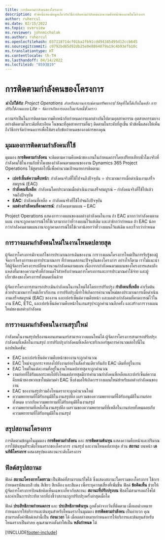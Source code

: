 ```yaml
---
title: การติดตามกำลังคนของโครงการ
description: หัวข้อนี้แสดงข้อมูลเกี่ยวกับวิธีการติดตามกำลังคนและความคืบหน้าของงานในโครงการ
author: ruhercul
ms.date: 02/15/2022
ms.topic: overview
ms.reviewer: johnmichalak
ms.author: ruhercul
ms.openlocfilehash: 037118714cf01ba2fb91cdd94345495d12ccb645
ms.sourcegitcommit: c0792bd65d92db25e0e8864879a19c4b93efb10c
ms.translationtype: HT
ms.contentlocale: th-TH
ms.lasthandoff: 04/14/2022
ms.locfileid: "8593819"
---
```

# <a name="project-effort-tracking"></a>การติดตามกำลังคนของโครงการ

_**นำไปใช้กับ:** Project Operations สำหรับสถานการณ์ตามทรัพยากร/วัสดุที่ไม่ได้เก็บในคลัง การปรับใช้งานแบบ Lite - จัดการกับการออกใบแจ้งหนี้ชั่วคราว_

ความจำเป็นในการติดตามความคืบหน้ากับกำหนดการแตกต่างกันไปตามอุตสาหกรรม อุตสาหกรรมบางอย่างติดตามในระดับที่ละเอียด ในขณะที่อุตสาหกรรมอื่นๆ ติดตามในระดับที่สูงขึ้น หัวข้อนี้แสดงให้เห็นถึงวิธีการจัดกำหนดการเพื่อให้ตรงกับข้อกำหนดขององค์กรของคุณ

## <a name="effort-tracking-view"></a>มุมมองการติดตามกำลังคนที่ใช้

มุมมอง **การติดตามกำลังคน** จะติดตามความคืบหน้าของงานในกำหนดการโดยเปรียบเทียบชั่วโมงจริงที่กำลังคนใช้ในงานกับชั่วโมงของกำลังคนตามแผนของงาน Dynamics 365 Project Operations ใช้สูตรต่อไปนี้เพื่อคำนวณเป้าหมายการติดตาม:

- **เปอร์เซ็นต์ความคืบหน้า**: กำลังคนจริงที่ใช้ไปจนถึงปัจจุบัน ÷ ประมาณการเมื่อดำเนินงานเสร็จสมบูรณ์ (EAC) 
- **กำลังคนที่เหลือ**: กำลังคนโดยประมาณเมื่อดำเนินงานเสร็จสมบูรณ์ – กำลังคนจริงที่ใช้ไปแล้วจนถึงปัจจุบัน 
- **EAC**: กำลังคนที่เหลือ + กำลังคนจริงที่ใช้ไปจนถึงปัจจุบัน 
- **ผลต่างกำลังคนที่คาดการณ์**: กำลังคนตามแผน – EAC

Project Operations แสดงการวางแผนของผลต่างกำลังคนในงาน ถ้า EAC มากกว่ากำลังคนตามแผน งานจะถูกคาดการณ์ให้ใช้เวลามากกว่าที่วางแผนไว้แต่เดิม และล่าช้ากว่ากำหนด ถ้า EAC น้อยกว่ากำลังคนตามแผนงานจะถูกคาดการณ์ให้ใช้เวลาน้อยกว่าที่วางแผนไว้แต่เดิม และเร็วกว่ากำหนด

## <a name="reprojecting-effort-on-leaf-node-tasks"></a>การวางแผนกำลังคนใหม่ในงานโหนดปลายสุด

ผู้จัดการโครงการมักจะแก้ไขการประมาณการเดิมของงาน การวางแผนโครงการใหม่เป็นการรับรู้ของผู้จัดการโครงการของการประมาณการ ที่กำหนดสถานะปัจจุบันของโครงการ อย่างไรก็ตาม เราไม่แนะนำให้ผู้จัดการโครงการเปลี่ยนจำนวนกำลังคนตามแผน เนื่องจากกำลังคนตามแผนของโครงการแสดงถึงแหล่งที่มาของความจริงที่กำหนดไว้สำหรับกำหนดการโครงการและการประมาณค่าใช้จ่าย และผู้เกี่ยวข้องของโครงการทั้งหมดเห็นด้วย

ผู้จัดการโครงการสามารถประเมินกำลังคนในงานใหม่ได้โดยการปรับปรุง **กำลังคนที่เหลือ** ค่าเริ่มต้นด้วยประมาณการใหม่เกี่ยวกับงาน การปรับปรุงนี้ทำให้เกิดการคำนวณใหม่ของประมาณการเมื่อดำเนินงานเสร็จสมบูรณ์ (EAC) ของงาน และเปอร์เซ็นต์ความคืบหน้า และผลต่างกำลังคนที่คาดการณ์ไว้ในงาน EAC, ETC, และเปอร์เซ็นต์ความคืบหน้าในงานสรุปจะถูกคำนวณอีกครั้ง และสร้างการวางแผนใหม่ของผลต่างกำลังคน

## <a name="reprojection-of-effort-on-summary-tasks"></a>การวางแผนกำลังคนในงานสรุปใหม่

กำลังคนในงานสรุปหรืองานคอนเทนเนอร์สามารถวางแผนใหม่ได้ ผู้จัดการโครงการสามารถปรับปรุงกำลังคนที่เหลือในงานสรุป การปรับปรุงกำลังคนที่เหลือจะทริกเกอร์ชุดการคำนวณต่อไปนี้ในแอปพลิเคชัน:

- EAC และเปอร์เซ็นต์ความคืบหน้าของงานจะถูกคำนวณ
- EAC ใหม่จะถูกกระจายลงไปยังงานย่อยในสัดส่วนเดียวกันกับ EAC เดิมที่อยู่ในงาน
- EAC ใหม่ในแต่ละงานที่อยู่ในงานโหนดปลายสุดจะถูกคำนวณ 
- งานย่อยที่ได้รับผลกระทบไปยังโหนดปลายสุดมีการคำนวณกำลังคนที่เหลือและเปอร์เซ็นต์ความคืบหน้าของพวกเขาใหม่ตามค่า EAC ซึ่งส่งผลให้เกิดการวางแผนใหม่สำหรับผลต่างกำลังคนของงาน 
- EAC ของงานสรุปรวมถึงโหนดรากจะถูกคำนวณใหม่
- ความพยายามที่ได้รับอนุมัติในงานสรุปคือ ผลรวมของความพยายามที่ได้รับอนุมัติในงานย่อยทั้งหมด บวกกับความพยายามที่ได้รับอนุมัติในงานสรุป
- ความพยายามที่เหลือในงานสรุปคือ ผลรวมของความพยายามที่ที่เหลือในงานย่อยทั้งหมดลบกับความพยายามที่ได้รับอนุมัติในงานสรุป

## <a name="project-status-summary"></a>สรุปสถานะโครงการ

การติดตามข้อมูลในมุมมอง **การติดตามกำลังคน** และ **การติดตามต้นทุน** แสดงความคืบหน้าและปริมาณการใช้ต้นทุนที่ระดับโหนดรากของโครงการ งานสรุป และงานโหนดปลายสุด ส่วน **สถานะ** บนหน้า **เอนทิตีโครงการ** แสดงสรุปของสถานะระดับโครงการ

## <a name="status-summary-fields"></a>ฟิลด์สรุปสถานะ

ฟิลด์ **สถานะโครงการโดยรวม** เป็นฟิลด์ที่สามารถแก้ไขได้ ซึ่งแสดงสถานะโดยรวมของโครงการ ใช้การกำหนดรหัสแบบสี เช่น สีเขียว สีเหลือง และสีแดง เพื่อระบุความเสี่ยงที่เพิ่มขึ้น ฟิลด์ **ข้อคิดเห็น** ช่วยให้ผู้จัดการโครงการป้อนข้อคิดเห็นเฉพาะเกี่ยวกับสถานะ **สถานะที่ปรับปรุงบน** ฟิลด์ไม่สามารถแก้ไขได้ และค่าเป็นการประทับเวลาที่บ่งชี้ว่าสถานะถูกปรับปรุงครั้งล่าสุดเมื่อใด

ฟิลด์ **ประสิทธิภาพกำหนดการ** และ **ประสิทธิภาพต้นทุน** ถูกตั้งค่าจากวันที่ติดตาม เมื่อผลต่างหมายกำหนดการให้บริการและต้นทุนสำหรับโหนดรากในมุมมอง **การติดตามกำลังคน** เป็นค่าบวก คุณสามารถตั้งค่าฟิลด์เหล่านี้เป็น **ก่อนเวลา** ได้ เมื่อผลต่างหมายกำหนดการให้บริการและต้นทุนสำหรับโหนดรากเป็นค่าลบ คุณสามารถตั้งค่าให้เป็น **หลังกำหนด** ได้


[!INCLUDE[footer-include](../includes/footer-banner.md)]
